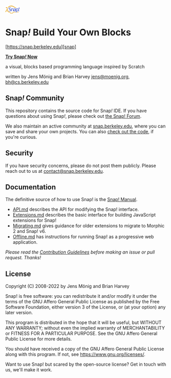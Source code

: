 ![Snap! Logo](src/snap_logo_sm.png)
# Snap<em>!</em> Build Your Own Blocks

[https://snap.berkeley.edu][snap]

**[Try Snap<em>!</em> Now](https://snap.berkeley.edu/snap/)**

a visual, blocks based programming language
inspired by Scratch

written by Jens Mönig and Brian Harvey
jens@moenig.org, bh@cs.berkeley.edu

## Snap<em>!</em> Community

This repository contains the source code for Snap<em>!</em> IDE. If you have
questions about using Snap<em>!</em>, please check out [the Snap! Forum][forum].

We also maintain an active community at [snap.berkeley.edu][snap],
where you can save and share your own projects. You can also
[check out the code][snapcloud], if you're curious.

[snap]: https://snap.berkeley.edu
[snapcloud]: https://github.com/snap-cloud/snapCloud
[forum]: https://forum.snap.berkeley.edu

## Security

If you have security concerns, please do not post them publicly.
Please reach out to us at [contact@snap.berkeley.edu](mailto:contact@snap.berkeley.edu).

## Documentation

The definitive source of how to use Snap! is the [Snap! Manual](help/SnapManual.pdf).

* [API.md](docs/API.md) describes the API for modifying the Snap! interface.
* [Extensions.md](docs/Extensions.md) describes the basic interface for building JavaScript extensions for Snap!
* [Migrating.md](docs/Migrating.md) gives guidance for older extensions to migrate to Morphic 2 and Snap! v6.
* [Offline.md](docs/Offline.md) has instructions for running Snap! as a progressive web application.

_Please read the [Contribution Guidelines](docs/CONTRIBUTING.md) before making an issue or pull request. Thanks!_

## License
Copyright (C) 2008-2022 by Jens Mönig and Brian Harvey

Snap! is free software: you can redistribute it and/or modify
it under the terms of the GNU Affero General Public License as
published by the Free Software Foundation, either version 3 of
the License, or (at your option) any later version.

This program is distributed in the hope that it will be useful,
but WITHOUT ANY WARRANTY; without even the implied warranty of
MERCHANTABILITY or FITNESS FOR A PARTICULAR PURPOSE.  See the
GNU Affero General Public License for more details.

You should have received a copy of the GNU Affero General Public License
along with this program. If not, see <https://www.gnu.org/licenses/>.

Want to use Snap! but scared by the open-source license? Get in touch with us,
we'll make it work.
